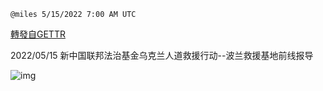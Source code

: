 
`@miles 5/15/2022 7:00 AM UTC`

[轉發自GETTR](https://gettr.com/post/p19ul62a64b)

2022/05/15  新中国联邦法治基金乌克兰人道救援行动--波兰救援基地前线报导

![img](https://media.gettr.com/group50/origin/2022/05/15/06/9e809d20-eac7-7647-b649-799b66f6684e/6383d6c383a688bc0ce747d8282e44b3.jpeg)
